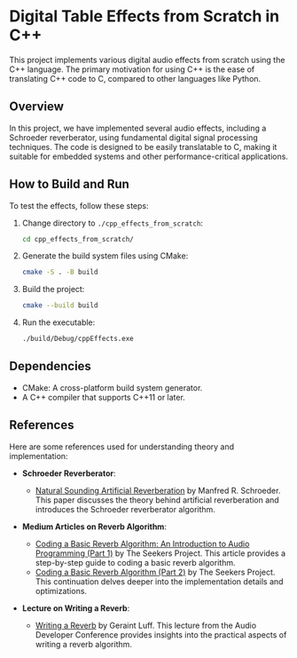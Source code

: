 # Digital Table Effects from Scratch in C++

This project implements various digital audio effects from scratch using the C++ language. The primary motivation for using C++ is the ease of translating C++ code to C, compared to other languages like Python.

## Overview

In this project, we have implemented several audio effects, including a Schroeder reverberator, using fundamental digital signal processing techniques. The code is designed to be easily translatable to C, making it suitable for embedded systems and other performance-critical applications.

## How to Build and Run

To test the effects, follow these steps:

1. Change directory to `./cpp_effects_from_scratch`:
    ```sh
    cd cpp_effects_from_scratch/
    ```

2. Generate the build system files using CMake:
    ```sh
    cmake -S . -B build
    ```

3. Build the project:
    ```sh
    cmake --build build
    ```

4. Run the executable:
    ```sh
    ./build/Debug/cppEffects.exe
    ```

## Dependencies

- CMake: A cross-platform build system generator.
- A C++ compiler that supports C++11 or later.

## References

Here are some references used for understanding theory and implementation:

- **Schroeder Reverberator**: 
  - [Natural Sounding Artificial Reverberation](https://www.semanticscholar.org/paper/Nat-u-ral-Sound-i-ng-Artificial-Reverberation-Schroede/48a532a015e3cbb863e28b6cca8ad4ca849065b7?p2df) by Manfred R. Schroeder. This paper discusses the theory behind artificial reverberation and introduces the Schroeder reverberator algorithm.

- **Medium Articles on Reverb Algorithm**:
  - [Coding a Basic Reverb Algorithm: An Introduction to Audio Programming (Part 1)](https://medium.com/the-seekers-project/coding-a-basic-reverb-algorithm-an-introduction-to-audio-programming-d5d90ad58bde) by The Seekers Project. This article provides a step-by-step guide to coding a basic reverb algorithm.
  - [Coding a Basic Reverb Algorithm (Part 2)](https://medium.com/the-seekers-project/coding-a-basic-reverb-algorithm-part-2-an-introduction-to-audio-programming-4db79dd4e325) by The Seekers Project. This continuation delves deeper into the implementation details and optimizations.

- **Lecture on Writing a Reverb**:
  - [Writing a Reverb](https://www.youtube.com/watch?v=6ZK2Goiyotk&ab_channel=ADC-AudioDeveloperConference) by Geraint Luff. This lecture from the Audio Developer Conference provides insights into the practical aspects of writing a reverb algorithm.
